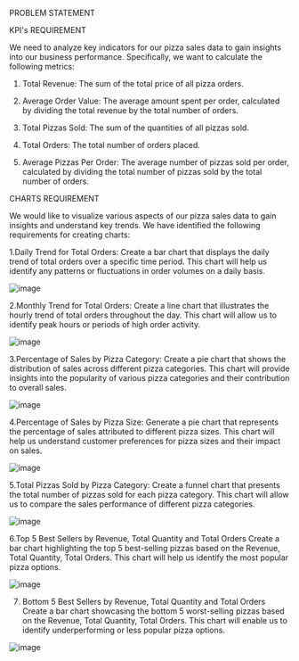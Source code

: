PROBLEM STATEMENT

KPI's REQUIREMENT

We need to analyze key indicators for our pizza sales data to gain insights into our business performance. Specifically, we want to calculate the following metrics:

1. Total Revenue: The sum of the total price of all pizza orders.

2. Average Order Value: The average amount spent per order, calculated by dividing the
total revenue by the total number of orders.

3. Total Pizzas Sold: The sum of the quantities of all pizzas sold.

4. Total Orders: The total number of orders placed.

5. Average Pizzas Per Order: The average number of pizzas sold per order, calculated by dividing the total number of pizzas sold by the total number of orders.

CHARTS REQUIREMENT

We would like to visualize various aspects of our pizza sales data to gain insights and understand key trends. We have identified the following requirements for creating charts:

1.Daily Trend for Total Orders:
Create a bar chart that displays the daily trend of total orders over a specific time period. This chart will help us identify any patterns or fluctuations in order volumes on a daily basis.

![image](https://github.com/manishawadhwa-21/Pizza-sales-report-sql-and-power-bi/assets/110163350/2d8a9e99-6a11-443d-89ee-c11e3293ddaf)


2.Monthly Trend for Total Orders:
Create a line chart that illustrates the hourly trend of total orders throughout the day. This chart will allow
us to identify peak hours or periods of high order activity.

![image](https://github.com/manishawadhwa-21/Pizza-sales-report-sql-and-power-bi/assets/110163350/b5e6a85a-fe59-4ece-9875-b90f52045189)

3.Percentage of Sales by Pizza Category:
Create a pie chart that shows the distribution of sales across different pizza categories. This chart will provide insights into the popularity of various pizza categories and their contribution to overall sales.

![image](https://github.com/manishawadhwa-21/Pizza-sales-report-sql-and-power-bi/assets/110163350/dd807b59-f11c-4fb8-acea-31cb3a92b687)

4.Percentage of Sales by Pizza Size:
Generate a pie chart that represents the percentage of sales attributed to different pizza sizes. This chart will help us understand customer preferences for pizza sizes and their impact on sales. 

![image](https://github.com/manishawadhwa-21/Pizza-sales-report-sql-and-power-bi/assets/110163350/e9944842-3c03-4f3d-9210-35431b9669d9)

5.Total Pizzas Sold by Pizza Category:
Create a funnel chart that presents the total number of pizzas sold for each pizza category. This chart will allow us to compare the sales performance of different pizza categories. 

![image](https://github.com/manishawadhwa-21/Pizza-sales-report-sql-and-power-bi/assets/110163350/538bb8e3-caa1-4dc1-b7c1-1ff4697c180f)


6.Top 5 Best Sellers by Revenue, Total Quantity and Total Orders
Create a bar chart highlighting the top 5 best-selling pizzas based on the Revenue, Total Quantity, Total Orders. This chart will help us identify the most popular pizza options.

![image](https://github.com/manishawadhwa-21/Pizza-sales-report-sql-and-power-bi/assets/110163350/76fcf713-9fe8-44d9-84fe-38af305691ae)


7. Bottom 5 Best Sellers by Revenue, Total Quantity and Total Orders 
Create a bar chart showcasing the bottom 5 worst-selling pizzas based on the Revenue, Total Quantity, Total Orders. This chart will enable us to identify underperforming or less popular pizza options.

![image](https://github.com/manishawadhwa-21/Pizza-sales-report-sql-and-power-bi/assets/110163350/e122b3b7-ffc2-4a3f-a199-51d10e9591cd)
